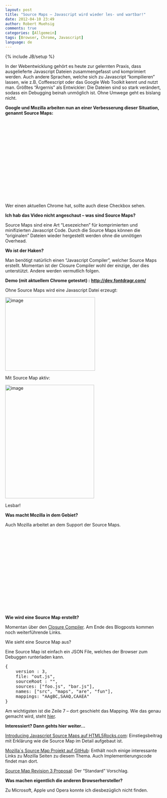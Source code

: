 ```yaml
---
layout: post
title: "Source Maps – Javascript wird wieder les- und wartbar!"
date: 2012-04-10 23:49
author: Robert Muehsig
comments: true
categories: [Allgemein]
tags: [Browser, Chrome, Javascript]
language: de
---
```

{% include JB/setup %}
<p>In der Webentwicklung gehört es heute zur gelernten Praxis, dass ausgelieferte Javascript Dateien zusammengefasst und komprimiert werden. Auch andere Sprachen, welche sich zu Javascript “kompilieren” lassen, wie z.B. Coffeescript oder das Google Web Toolkit kennt und nutzt man. Größtes “Ärgernis” als Entwickler: Die Dateien sind so stark verändert, sodass ein Debugging beinah unmöglich ist. Ohne Umwege geht es bislang nicht.</p> <p><strong>Google und Mozilla arbeiten nun an einer Verbesserung dieser Situation, genannt Source Maps:</strong></p> <p> <div style="padding-bottom: 0px; margin: 0px; padding-left: 0px; padding-right: 0px; display: inline; float: none; padding-top: 0px" id="scid:5737277B-5D6D-4f48-ABFC-DD9C333F4C5D:c8b717f4-9724-47d0-a3a2-2e6434d07cf1" class="wlWriterEditableSmartContent"><div><object width="448" height="252"><param name="movie" value="http://www.youtube.com/v/-xJl22Kvgjg#!?hl=en&amp;hd=1"></param><embed src="http://www.youtube.com/v/-xJl22Kvgjg#!?hl=en&amp;hd=1" type="application/x-shockwave-flash" width="448" height="252"></embed></object></div></div></p> <p>Wer einen aktuellen Chrome hat, sollte auch diese Checkbox sehen.</p> <p><strong>Ich hab das Video nicht angeschaut – was sind Source Maps?</strong></p> <p>Source Maps sind eine Art “Lesezeichen” für komprimierten und minifizierten Javascript Code. Durch die Source Maps können die “originalen” Dateien wieder hergestellt werden ohne die unnötigen Overhead. </p> <p><strong>Wo ist der Haken?</strong></p> <p>Man benötigt natürlich einen “Javascript Compiler”, welcher Source Maps erstellt. Momentan ist der Closure Compiler wohl der einzige, der dies unterstützt. Andere werden vermutlich folgen.</p> <p><strong>Demo (mit aktuellem Chrome getestet) :</strong> <a href="http://dev.fontdragr.com/"><strong>http://dev.fontdragr.com/</strong></a></p> <p> Ohne Source Maps wird eine Javascript Datei erzeugt:</p> <p><a href="{{BASE_PATH}}/assets/wp-images-de/image1503.png"><img style="background-image: none; border-bottom: 0px; border-left: 0px; padding-left: 0px; padding-right: 0px; display: inline; border-top: 0px; border-right: 0px; padding-top: 0px" title="image" border="0" alt="image" src="{{BASE_PATH}}/assets/wp-images-de/image_thumb674.png" width="288" height="236"></a></p> <p>Mit Source Map aktiv:</p> <p><a href="{{BASE_PATH}}/assets/wp-images-de/image1504.png"><img style="background-image: none; border-bottom: 0px; border-left: 0px; padding-left: 0px; padding-right: 0px; display: inline; border-top: 0px; border-right: 0px; padding-top: 0px" title="image" border="0" alt="image" src="{{BASE_PATH}}/assets/wp-images-de/image_thumb675.png" width="285" height="364"></a></p> <p>Lesbar!</p> <p><strong>Was macht Mozilla in dem Gebiet?</strong></p> <p>Auch Mozilla arbeitet an dem Support der Source Maps. </p> <div style="padding-bottom: 0px; margin: 0px; padding-left: 0px; padding-right: 0px; display: inline; float: none; padding-top: 0px" id="scid:5737277B-5D6D-4f48-ABFC-DD9C333F4C5D:18c25772-8cc9-4c9e-9833-dbf9c7ac3b7b" class="wlWriterEditableSmartContent"><div><object width="448" height="252"><param name="movie" value="http://www.youtube.com/v/2aQw1dSIYko?hl=en&amp;hd=1"></param><embed src="http://www.youtube.com/v/2aQw1dSIYko?hl=en&amp;hd=1" type="application/x-shockwave-flash" width="448" height="252"></embed></object></div></div>     <p><strong>Wie wird eine Source Map erstellt?</strong></p> <p>Momentan über den <a href="https://developers.google.com/closure/compiler/">Closure Compiler</a>. Am Ende des Blogposts kommen noch weiterführende Links.</p> <p>Wie sieht eine Source Map aus?</p> <p>Eine Source Map ist einfach ein JSON File, welches der Browser zum Debuggen runterladen kann.</p> <div style="padding-bottom: 0px; margin: 0px; padding-left: 0px; padding-right: 0px; display: inline; float: none; padding-top: 0px" id="scid:812469c5-0cb0-4c63-8c15-c81123a09de7:3e6ce926-e7d0-4925-9f8d-be0d3ff0aeb6" class="wlWriterEditableSmartContent"><pre name="code" class="c#">{
    version : 3,
    file: "out.js",
    sourceRoot : "",
    sources: ["foo.js", "bar.js"],
    names: ["src", "maps", "are", "fun"],
    mappings: "AAgBC,SAAQ,CAAEA"
}</pre></div>
<p> Am wichtigsten ist die Zeile 7 – dort geschieht das Mapping. Wie das genau gemacht wird, steht <a href="http://www.html5rocks.com/en/tutorials/developertools/sourcemaps/">hier</a>.</p>
<p><strong>Interessiert? Dann gehts hier weiter…</strong></p>
<p><a href="http://www.html5rocks.com/en/tutorials/developertools/sourcemaps/">Introducing Javascript Source Maps auf HTML5Rocks.com</a>: Einstiegsbeitrag mit Erklärung wie die Source Map im Detail aufgebaut ist.</p>
<p><a href="https://github.com/mozilla/source-map">Mozilla´s Source Map Projekt auf GitHub</a>: Enthält noch einige interessante Links zu Mozilla Seiten zu diesem Thema. Auch Implementierungscode findet man dort.</p>
<p><a href="https://docs.google.com/document/d/1U1RGAehQwRypUTovF1KRlpiOFze0b-_2gc6fAH0KY0k/edit?pli=1">Source Map Revision 3 Proposal</a>: Der “Standard” Vorschlag.</p>
<p><strong>Was machen eigentlich die anderen Browserhersteller?</strong></p>
<p>Zu Microsoft, Apple und Opera konnte ich diesbezüglich nicht finden.&nbsp; </p>
